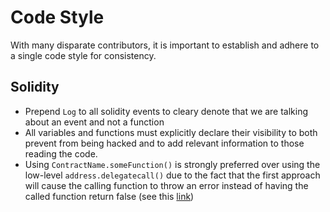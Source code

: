 # Code Style

With many disparate contributors, it is important to establish and adhere to a single code style for consistency.

## Solidity

- Prepend `Log` to all solidity events to cleary denote that we are talking about an event and not a function
- All variables and functions must explicitly declare their visibility to both prevent from being hacked and to add relevant information to those reading the code.
- Using `ContractName.someFunction()` is strongly preferred over using the low-level `address.delegatecall()` due to the fact that the first approach will cause the calling function to throw an error instead of having the called function return false (see this [link](https://github.com/ConsenSys/smart-contract-best-practices#handle-errors-in-external-calls)) 

